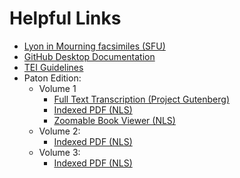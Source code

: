 
# Helpful Links

* [Lyon in Mourning facsimiles (SFU)](https://digital.lib.sfu.ca/lyoninmourning-collection/lyon-mourning)
* [GitHub Desktop Documentation](https://docs.github.com/en/desktop)
* [TEI Guidelines](https://tei-c.org/guidelines/)
* Paton Edition: 
	* Volume 1 
		* [Full Text Transcription (Project Gutenberg)](https://www.gutenberg.org/files/43222/43222-h/43222-h.htm)
		* [Indexed PDF (NLS)](https://digital.nls.uk/print/transcriptions/lyon/vol1/index.html)
		* [Zoomable Book Viewer (NLS)](https://view.nls.uk/mirador/125649979)
	* Volume 2: 
		* [Indexed PDF (NLS)](https://digital.nls.uk/print/transcriptions/lyon/vol2/index.html)
	* Volume 3: 
		* [Indexed PDF (NLS)](https://digital.nls.uk/print/transcriptions/lyon/vol3/index.html)

